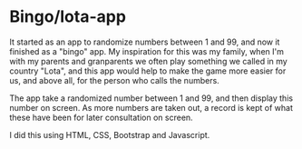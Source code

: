 # Bingo/lota-app
It started as an app to randomize numbers between 1 and 99, and now it finished as a "bingo" app. My inspiration for this was my family, when I'm with my parents and 
granparents we often play something we called in my country "Lota", and this app would help to make the game more easier for us, and above all, for the person who calls 
 the numbers.

The app take a randomized number between 1 and 99, and then display this number on screen. As more numbers are taken out, a record is kept of what these have been for 
later consultation on screen.

I did this using HTML, CSS, Bootstrap and Javascript.
